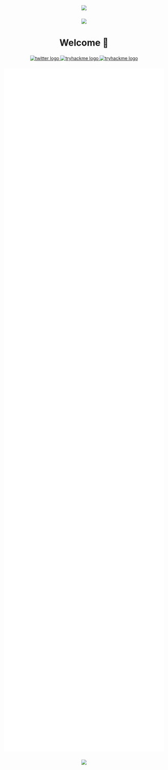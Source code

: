 <div align="center">
  <img height="70" src="https://web.archive.org/web/20091027123002im_/http://www.geocities.com/Area51/Rampart/3448/badge.gif"  />
</div>

###

<div align="center">
  <img height="200" src="https://media1.giphy.com/media/v1.Y2lkPTc5MGI3NjExNjkyYng5M3dpNDJhcWxqOGhjdjU0Y2tjMWdmOWtzaHQyb200dWdxdiZlcD12MV9pbnRlcm5hbF9naWZfYnlfaWQmY3Q9Zw/scGEXUBdf7G48/giphy.gif"  />
</div>

###

<h1 align="center">Welcome 👋</h1>

###
<div align="center">
  <a href="https://twitter.com/syztem4our666" target="_blank">
    <img src="https://img.shields.io/static/v1?message=Twitter&logo=twitter&label=&color=1DA1F2&logoColor=white&labelColor=&style=for-the-badge" height="25" alt="twitter logo"  />
  </a>
  <a href="https://tryhackme.com/p/syztem4our666" target="_blank">
    <img src="https://img.shields.io/static/v1?message=TryHackMe&logo=tryhackme&label=&color=88cc14&logoColor=white&labelColor=&style=for-the-badge" height="25" alt="tryhackme logo"  />
  </a>
  <a href="https://app.hackthebox.com/profile/1482945" target="_blank">
    <img src="https://img.shields.io/badge/HackTheBox-111927?style=for-the-badge&logo=Hack%20The%20Box&logoColor=9FEF00" height="25" alt="tryhackme logo"  />
  </a>
</div>

###

<p align="center">
  <img src="/github-metrics.svg" width="500" />
</p>

###

<div align="center">
  <img height="70" src="https://web.archive.org/web/20091027123002im_/http://www.geocities.com/Area51/Rampart/3448/badge.gif"  />
</div>

###



